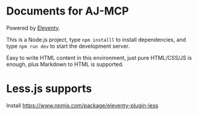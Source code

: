 # Documents for AJ-MCP

Powered by [Eleventy](https://www.11ty.dev/).

This is a Node.js project, type `npm installl` to install dependencies, and type `npm run dev` to start the development server.

Easy to write HTML content in this environment, just pure HTML/CSS/JS is enough, plus Markdown to HTML is supported.

# Less.js supports

Install https://www.npmjs.com/package/eleventy-plugin-less